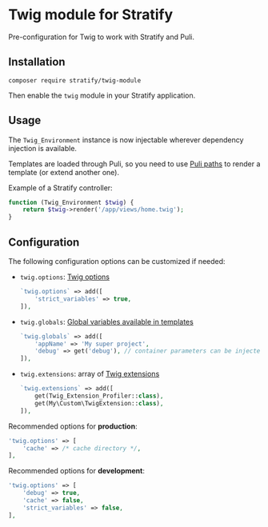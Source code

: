 # Twig module for Stratify

Pre-configuration for Twig to work with Stratify and Puli.

## Installation

```
composer require stratify/twig-module
```

Then enable the `twig` module in your Stratify application.

## Usage

The `Twig_Environment` instance is now injectable wherever dependency injection is available.

Templates are loaded through Puli, so you need to use [Puli paths](http://docs.puli.io/en/latest/glossary.html#glossary-puli-path) to render a template (or extend another one).

Example of a Stratify controller:

```php
function (Twig_Environment $twig) {
    return $twig->render('/app/views/home.twig');
}
```

## Configuration

The following configuration options can be customized if needed:

- `twig.options`: [Twig options](http://twig.sensiolabs.org/doc/api.html#environment-options)

    ```php
    `twig.options` => add([
        'strict_variables' => true,
    ]),
    ```
- `twig.globals`: [Global variables available in templates](http://twig.sensiolabs.org/doc/advanced.html#id1)

    ```php
    `twig.globals` => add([
        'appName' => 'My super project',
        'debug' => get('debug'), // container parameters can be injected too
    ]),
    ```
- `twig.extensions`: array of [Twig extensions](http://twig.sensiolabs.org/doc/api.html#using-extensions)

    ```php
    `twig.extensions` => add([
        get(Twig_Extension_Profiler::class),
        get(My\Custom\TwigExtension::class),
    ]),
    ```

Recommended options for **production**:

```php
'twig.options' => [
    'cache' => /* cache directory */,
],
```

Recommended options for **development**:

```php
'twig.options' => [
    'debug' => true,
    'cache' => false,
    'strict_variables' => false,
],
```

